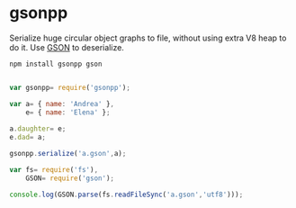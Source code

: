 gsonpp
==========

Serialize huge circular object graphs to file,
without using extra V8 heap to do it.
Use [GSON](https://github.com/aaaristo/GSON) to deserialize.

```
npm install gsonpp gson
```

```javascript

var gsonpp= require('gsonpp');

var a= { name: 'Andrea' },
    e= { name: 'Elena' };
    
a.daughter= e;
e.dad= a;

gsonpp.serialize('a.gson',a);

var fs= require('fs'),
    GSON= require('gson');

console.log(GSON.parse(fs.readFileSync('a.gson','utf8')));
```
